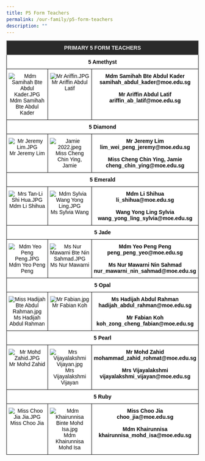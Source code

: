 ```yaml
---
title: P5 Form Teachers
permalink: /our-family/p5-form-teachers
description: ""
---
```

<style type="text/css">
.tg  {border-collapse:collapse;border-spacing:0;}
.tg td{border-color:black;border-style:solid;border-width:1px;font-family:Arial, sans-serif;font-size:14px;
  overflow:hidden;padding:10px 5px;word-break:normal;}
.tg th{border-color:black;border-style:solid;border-width:1px;font-family:Arial, sans-serif;font-size:14px;
  font-weight:normal;overflow:hidden;padding:10px 5px;word-break:normal;}
.tg .tg-8zvm{background-color:#2A2A2A;border-color:inherit;color:#EEE;font-weight:bold;text-align:center;vertical-align:middle}
.tg .tg-qn16{background-color:#FFF;color:#050505;font-weight:bold;text-align:center;vertical-align:top}
.tg .tg-v9jf{background-color:#FFF;color:#050505;text-align:center;vertical-align:top}
</style>
<table class="tg">
<thead>
  <tr>
    <th class="tg-8zvm" colspan="3"><span style="color:#EEE;background-color:#2A2A2A">PRIMARY 5 FORM TEACHERS</span></th>
  </tr>
</thead>
<tbody>
  <tr>
    <td class="tg-qn16" colspan="3"> <strong>5 Amethyst</strong></td>
  </tr>
  <tr>
    <td class="tg-v9jf"><img src="![](/images/Mdm%20Samihah%20Bte%20Abdul%20Kader.jpg)" alt="Mdm Samihah Bte Abdul Kader.JPG" width="194" height="287">Mdm Samihah Bte Abdul Kader<br></td>
    <td class="tg-v9jf"><img src="![](/images/Mr%20Ariffin.jpg)" alt="Mr Ariffin.JPG" width="192" height="289">Mr Ariffin Abdul Latif<br><br></td>
    <td class="tg-qn16"> <strong>Mdm Samihah Bte Abdul Kader</strong><br>samihah_abdul_kader@moe.edu.sg<br><br><strong>Mr Ariffin Abdul Latif</strong><br>ariffin_ab_latif@moe.edu.sg</td>
  </tr>
  <tr>
    <td class="tg-qn16" colspan="3"> <strong>  5 Diamond </strong> </td>
  </tr>
  <tr>
    <td class="tg-v9jf"><img src="![](/images/Mr%20Jeremy%20Lim.jpg)" alt="Mr Jeremy Lim.JPG" width="200">Mr Jeremy Lim <br><br></td>
    <td class="tg-v9jf"><img src="![](/images/Jamie.jpeg)" alt="Jamie 2022.jpeg" width="197" height="275">Miss Cheng Chin Ying, Jamie </td>
    <td class="tg-qn16"><strong>Mr Jeremy Lim</strong><br>lim_wei_peng_jeremy@moe.edu.sg<br><br><strong>Miss Cheng Chin Ying, Jamie</strong><br>cheng_chin_ying@moe.edu.sg </td>
  </tr>
  <tr>
    <td class="tg-qn16" colspan="3"> <strong>  5 Emerald </strong> </td>
  </tr>
  <tr>
    <td class="tg-v9jf"><img src="![](/images/Mrs%20Tan-Li%20Shi%20Hua.jpg)" alt="Mrs Tan-Li Shi Hua.JPG" width="200">Mdm Li Shihua<br></td>
    <td class="tg-v9jf"><img src="https://punggolviewpri.moe.edu.sg/qql/slot/u315/Our%20Family/Key%20Personnel/2018/Mdm%20Sylvia%20Wang%20Yong%20Ling.JPG" alt="Mdm Sylvia Wang Yong Ling.JPG" width="204">Ms Sylvia Wang</td>
    <td class="tg-qn16"><strong>Mdm Li Shihua</strong><br>li_shihua@moe.edu.sg<br><br><strong>Wang Yong Ling Sylvia</strong><br>wang_yong_ling_sylvia@moe.edu.sg </td>
  </tr>
  <tr>
    <td class="tg-qn16" colspan="3"><strong>  5 Jade   </strong></td>
  </tr>
  <tr>
    <td class="tg-v9jf"><img src="https://punggolviewpri.moe.edu.sg/qql/slot/u315/Our%20Family/Staff/Mdm%20Yeo%20Peng%20Peng.JPG" alt="Mdm Yeo Peng Peng.JPG" width="200">Mdm Yeo Peng Peng<br></td>
    <td class="tg-v9jf"><img src="https://punggolviewpri.moe.edu.sg/qql/slot/u315/Our%20Family/Staff/Ms%20Nur%20Mawarni%20%20Bte%20Nin%20Sahmad.JPG" alt="Ms Nur Mawarni  Bte Nin Sahmad.JPG" width="204">Ms Nur Mawarni </td>
    <td class="tg-qn16"><strong>Mdm Yeo Peng Peng</strong><br>peng_peng_yeo@moe.edu.sg<br><br><strong>Ms Nur Mawarni Nin Sahmad</strong><br>nur_mawarni_nin_sahmad@moe.edu.sg </td>
  </tr>
  <tr>
    <td class="tg-qn16" colspan="3"> <strong> 5 Opal   </strong></td>
  </tr>
  <tr>
    <td class="tg-v9jf"><img src="https://punggolviewpri.moe.edu.sg/qql/slot/u315/Our%20Family/Staff/Miss%20Hadijah%20Bte%20Abdul%20Rahman.jpg" alt="Miss Hadijah Bte Abdul Rahman.jpg" width="194" height="290">Ms Hadijah Abdul Rahman<br></td>
    <td class="tg-v9jf"><img src="https://punggolviewpri.moe.edu.sg/qql/slot/u315/Our%20Family/Staff/Mr%20Fabian.jpg" alt="Mr Fabian.jpg" width="194" height="291">Mr Fabian Koh<br><br></td>
    <td class="tg-qn16"><strong>Ms Hadijah Abdul Rahman</strong><br>hadijah_abdul_rahman@moe.edu.sg<br><br><strong>Mr Fabian Koh</strong><br>koh_zong_cheng_fabian@moe.edu.sg </td>
  </tr>
  <tr>
    <td class="tg-qn16" colspan="3"> <strong> 5 Pearl </strong>  </td>
  </tr>
  <tr>
    <td class="tg-v9jf"><img src="https://punggolviewpri.moe.edu.sg/qql/slot/u315/Our%20Family/Staff/2018/Mr%20Mohd%20Zahid.JPG" alt="Mr Mohd Zahid.JPG" width="200" height="300">Mr Mohd Zahid</td>
    <td class="tg-v9jf"><img src="https://punggolviewpri.moe.edu.sg/qql/slot/u315/Our%20Family/Staff/MTL/2017/Mrs%20Vijayalakshmi%20Vijayan.jpg" alt="Mrs Vijayalakshmi Vijayan.jpg">Mrs Vijayalakshmi Vijayan </td>
    <td class="tg-qn16"><strong>Mr Mohd Zahid</strong><br>mohammad_zahid_rohmat@moe.edu.sg<br><br><strong>Mrs Vijayalakshmi</strong><br>vijayalakshmi_vijayan@moe.edu.sg </td>
  </tr>
  <tr>
    <td class="tg-qn16" colspan="3">  <strong> 5 Ruby </strong> </td>
  </tr>
  <tr>
    <td class="tg-v9jf"><img src="https://punggolviewpri.moe.edu.sg/qql/slot/u315/Our%20Family/Staff/Miss%20Choo%20Jia%20Jia.JPG" alt="Miss Choo Jia Jia.JPG" width="200">Miss Choo Jia <br><br></td>
    <td class="tg-v9jf"><img src="https://punggolviewpri.moe.edu.sg/qql/slot/u315/Our%20Family/Staff/Mdm%20Khairunnisa%20Binte%20Mohd%20Isa.jpg" alt="Mdm Khairunnisa Binte Mohd Isa.jpg" width="200" height="299">Mdm Khairunnisa Mohd Isa </td>
    <td class="tg-qn16"><strong>Miss Choo Jia</strong><br>choo_jia@moe.edu.sg<br><br><strong> Mdm Khairunnisa</strong><br>khairunnisa_mohd_isa@moe.edu.sg</td>
  </tr>
</tbody>
</table>